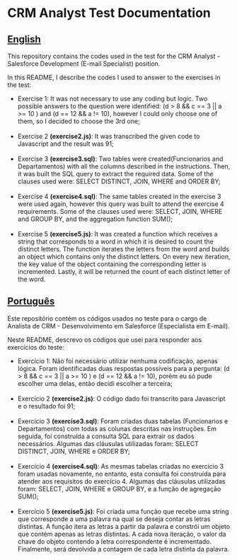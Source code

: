 # CRM Analyst Test Documentation

<h2><u>English</u></h2>

This repository contains the codes used in the test for the CRM Analyst - Salesforce Development (E-mail Specialist) position.  

In this README, I describe the codes I used to answer to the exercises in the test:

<ul>
<li>Exercise 1: It was not necessary to use any coding but logic. 
Two possible answers to the question were identified: (d > 8 && c == 3 || a >= 10 ) and (d == 12 && a != 10), however I could only choose one of them, so I decided to choose the 3rd one;</li>
<br />
<li>Exercise 2 <b>(exercise2.js)</b>: It was transcribed the given code to Javascript and the result was 91;</li>
<br />
<li>Exercise 3 <b>(exercise3.sql)</b>: Two tables were created(Funcionarios and Departamentos) with all the columns described in the instructions. Then, it was built the SQL query to extract the required data. Some of the clauses used were: SELECT DISTINCT, JOIN, WHERE and ORDER BY;</li> 
<br />
<li>Exercise 4 <b>(exercise4.sql)</b>: The same tables created in the exercise 3 were used again, however this query was built to attend the exercise 4 requirements. Some of the clauses used were: SELECT, JOIN, WHERE and GROUP BY, and the aggregation function SUM();</li>
<br />
<li>Exercise 5 <b>(exercise5.js)</b>: It was created a function which receives a string that corresponds to a word in which it is desired to count the distinct letters. The function iterates the letters from the word and builds an object which contains only the distinct letters. On every new iteration, the key value of the object containing the corresponding letter is incremented. Lastly, it will be returned the count of each distinct letter of the word.</li>
</ul>

<h2><u>Português</u></h2>

Este repositório contém os códigos usados no teste para o cargo de Analista de CRM - Desenvolvimento em Salesforce (Especialista em E-mail).  

Neste README, descrevo os códigos que usei para responder aos exercícios do teste:

<ul>
<li>Exercício 1: Não foi necessário utilizar nenhuma codificação, apenas lógica. 
Foram identificadas duas respostas possíveis para a pergunta: (d > 8 && c == 3 || a >= 10 ) e (d == 12 && a != 10), porém eu só pude escolher uma delas, então decidi escolher a terceira;</li>
<br />
<li>Exercício 2 <b>(exercise2.js)</b>: O código dado foi transcrito para Javascript e o resultado foi 91;</li>
<br />
<li>Exercício 3 <b>(exercise3.sql)</b>: Foram criadas duas tabelas (Funcionarios e Departamentos) com todas as colunas descritas nas instruções. Em seguida, foi construída a consulta SQL para extrair os dados necessários. Algumas das cláusulas utilizadas foram: SELECT DISTINCT, JOIN, WHERE e ORDER BY;</li> 
<br />
<li>Exercício 4 <b>(exercise4.sql)</b>: As mesmas tabelas criadas no exercício 3 foram usadas novamente, no entanto, esta consulta foi construída para atender aos requisitos do exercício 4. Algumas das cláusulas utilizadas foram: SELECT, JOIN, WHERE e GROUP BY, e a função de agregação SUM();</li>
<br /> 
<li>Exercício 5 <b>(exercise5.js)</b>: Foi criada uma função que recebe uma string que corresponde a uma palavra na qual se deseja contar as letras distintas. A função itera as letras a partir da palavra e constrói um objeto que contém apenas as letras distintas. A cada nova iteração, o valor da chave do objeto contendo a letra correspondente é incrementado. Finalmente, será devolvida a contagem de cada letra distinta da palavra.</li>
</ul>

